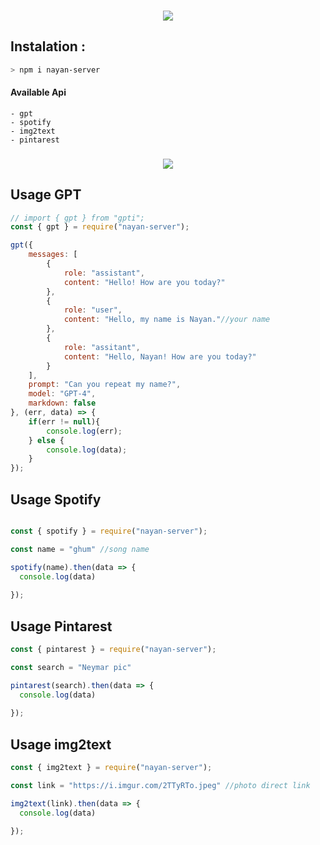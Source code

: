
<h3 align="center">
  
  <p align="center"><img src="https://img.shields.io/badge/WLCM%20TO -NAYAN SERVER-green?colorA=%23ff0000&colorB=%23017e40&style=flat-square">  
  
</h3>

## Instalation :
```bash
> npm i nayan-server
```

#### Available Api

```
- gpt
- spotify
- img2text
- pintarest
```

<h3 align="center">
  
  <p align="center"><img src="https://img.shields.io/badge/WLCM%20TO -MORE API COMING SOON-green?colorA=%23ff0000&colorB=%23017e40&style=flat-square">  
  
</h3>

## Usage GPT

```javascript
// import { gpt } from "gpti";
const { gpt } = require("nayan-server");

gpt({
    messages: [
        {
            role: "assistant",
            content: "Hello! How are you today?"
        },
        {
            role: "user",
            content: "Hello, my name is Nayan."//your name
        },
        {
            role: "assitant",
            content: "Hello, Nayan! How are you today?"
        }
    ],
    prompt: "Can you repeat my name?",
    model: "GPT-4",
    markdown: false
}, (err, data) => {
    if(err != null){
        console.log(err);
    } else {
        console.log(data);
    }
});
```

## Usage Spotify

```javascript

const { spotify } = require("nayan-server");

const name = "ghum" //song name

spotify(name).then(data => {
  console.log(data)
 
});
```


## Usage Pintarest
```javascript
const { pintarest } = require("nayan-server");

const search = "Neymar pic"

pintarest(search).then(data => {
  console.log(data)
 
});
```


## Usage img2text
```javascript
const { img2text } = require("nayan-server");

const link = "https://i.imgur.com/2TTyRTo.jpeg" //photo direct link

img2text(link).then(data => {
  console.log(data)
 
});
```
